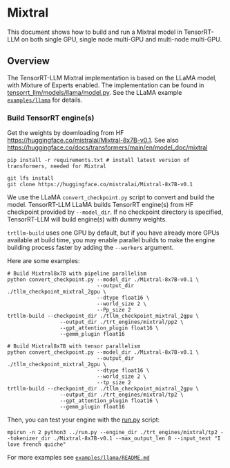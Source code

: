 # Mixtral

This document shows how to build and run a Mixtral model in TensorRT-LLM on both single GPU, single node multi-GPU and
multi-node multi-GPU.

## Overview

The TensorRT-LLM Mixtral implementation is based on the LLaMA model, with Mixture of Experts enabled. The implementation can
be found in [tensorrt_llm/models/llama/model.py](../../tensorrt_llm/models/llama/model.py).
See the LLaMA example [`examples/llama`](../llama) for details.

### Build TensorRT engine(s)

Get the weights by downloading from HF https://huggingface.co/mistralai/Mixtral-8x7B-v0.1.
See also https://huggingface.co/docs/transformers/main/en/model_doc/mixtral

```
pip install -r requirements.txt # install latest version of transformers, needed for Mixtral

git lfs install
git clone https://huggingface.co/mistralai/Mixtral-8x7B-v0.1
```

We use the LLaMA `convert_checkpoint.py` script to convert and build the model. TensorRT-LLM LLaMA builds TensorRT engine(s) from HF checkpoint provided by `--model_dir`.
If no checkpoint directory is specified, TensorRT-LLM will build engine(s) with dummy weights.

`trtllm-build` uses one GPU by default, but if you have already more GPUs available at build time,
you may enable parallel builds to make the engine building process faster by adding the `--workers` argument.

Here are some examples:

```
# Build Mixtral8x7B with pipeline parallelism
python convert_checkpoint.py --model_dir ./Mixtral-8x7B-v0.1 \
                             --output_dir ./tllm_checkpoint_mixtral_2gpu \
                             --dtype float16 \
                             --world_size 2 \
                             --Pp_size 2
trtllm-build --checkpoint_dir ./tllm_checkpoint_mixtral_2gpu \
                 --output_dir ./trt_engines/mixtral/pp2 \
                 --gpt_attention_plugin float16 \
                 --gemm_plugin float16

```

```
# Build Mixtral8x7B with tensor parallelism
python convert_checkpoint.py --model_dir ./Mixtral-8x7B-v0.1 \
                             --output_dir ./tllm_checkpoint_mixtral_2gpu \
                             --dtype float16 \
                             --world_size 2 \
                             --tp_size 2
trtllm-build --checkpoint_dir ./tllm_checkpoint_mixtral_2gpu \
                 --output_dir ./trt_engines/mixtral/tp2 \
                 --gpt_attention_plugin float16 \
                 --gemm_plugin float16
```

Then, you can test your engine with the [run.py](./examples/run.py) script:

```
mpirun -n 2 python3 ../run.py --engine_dir ./trt_engines/mixtral/tp2 --tokenizer_dir ./Mixtral-8x7B-v0.1 --max_output_len 8 --input_text "I love french quiche"
```


For more examples see [`examples/llama/README.md`](../llama/README.md)
